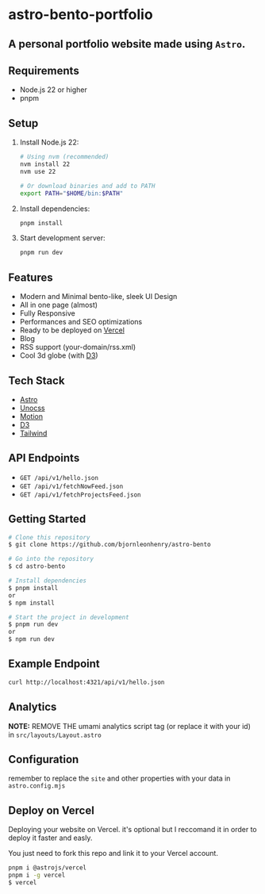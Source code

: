 # astro-bento-portfolio

## A personal portfolio website made using `Astro`.

## Requirements

- Node.js 22 or higher
- pnpm

## Setup

1. Install Node.js 22:
   ```bash
   # Using nvm (recommended)
   nvm install 22
   nvm use 22

   # Or download binaries and add to PATH
   export PATH="$HOME/bin:$PATH"
   ```

2. Install dependencies:
   ```bash
   pnpm install
   ```

3. Start development server:
   ```bash
   pnpm run dev
   ```

## Features

- Modern and Minimal bento-like, sleek UI Design
- All in one page (almost)
- Fully Responsive
- Performances and SEO optimizations
- Ready to be deployed on [Vercel](https://www.vercel.com/)
- Blog
- RSS support (your-domain/rss.xml)
- Cool 3d globe (with [D3](https://d3js.org/))

## Tech Stack

- [Astro](https://astro.build)
- [Unocss](https://unocss.dev/)
- [Motion](https://motion.dev/)
- [D3](https://d3js.org/)
- [Tailwind](https://tailwindcss.com/)

## API Endpoints

- `GET /api/v1/hello.json`
- `GET /api/v1/fetchNowFeed.json`
- `GET /api/v1/fetchProjectsFeed.json`

## Getting Started

```bash
# Clone this repository
$ git clone https://github.com/bjornleonhenry/astro-bento
```

```bash
# Go into the repository
$ cd astro-bento
```

```bash
# Install dependencies
$ pnpm install
or
$ npm install
```

```bash
# Start the project in development
$ pnpm run dev
or
$ npm run dev
```

## Example Endpoint

```bash
curl http://localhost:4321/api/v1/hello.json
```

## Analytics

**NOTE:** REMOVE THE umami analytics script tag (or replace it with your id) in `src/layouts/Layout.astro`

## Configuration

remember to replace the `site` and other properties with your data in `astro.config.mjs`

## Deploy on Vercel

Deploying your website on Vercel. it's optional but I reccomand it in order to deploy it faster and easly.

You just need to fork this repo and link it to your Vercel account.

```bash
pnpm i @astrojs/vercel
pnpm i -g vercel
$ vercel
```

